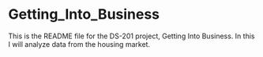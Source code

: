 # Getting_Into_Business

This is the README file for the DS-201 project, Getting Into Business. In this I will analyze data from the housing market.
